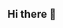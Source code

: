 ## Hi there 👋


<!--
**MaitriMetaliya/MaitriMetaliya** is a ✨ _special_ ✨ repository because its `README.md` appears on your GitHub profile.

Here are some ideas to get you started:

- 🔭 I’m currently working on ...
- 🌱 I’m currently learning C # tutorial Features,variable,Datatypes,Operator,keyword,ControlStatements

